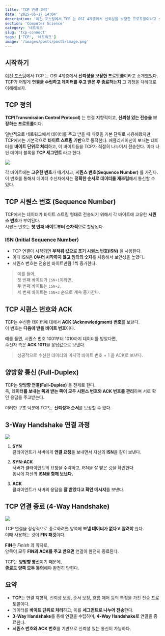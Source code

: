 ```yaml
---
title: 'TCP 연결 과정'
date: '2025-06-17 14:04'
description: '이전 포스팅에서 TCP 는 OSI 4계층에서 신뢰성을 보장한 프로토콜이라고 소개했었다.  TCP가 어떻게 연결을 수립하고 데이터를 주고 받은 후 종료하는지 그 과정을 차례대로 이해해보자.TCP 정의 TCP(Transmission Control Protocol) 는 연결 지향적이고, 신뢰성 있는 전송을 보장하는 프로토콜이다.'
section: 'Computer Science'
category: '네트워크'
slug: 'tcp-connect'
tags: ['TCP', '네트워크']
image: '/images/posts/post5/image.png'
---
```


## 시작하기

[이전 포스팅](/posts/transport-layer)에서 TCP 는 OSI 4계층에서 **신뢰성을 보장한 프로토콜**이라고 소개했었다.  
TCP가 어떻게 **연결을 수립하고 데이터를 주고 받은 후 종료하는지** 그 과정을 차례대로 이해해보자.

## TCP 정의

**TCP(Transmission Control Protocol)** 는 연결 지향적이고, **신뢰성 있는 전송을 보장하는 프로토콜**이다.

일반적으로 네트워크에서 데이터를 주고 받을 때 패킷을 기본 단위로 사용해왔지만,  
TCP에서는 기본적으로 **바이트 스트림 기반**으로 동작한다.
애플리케이션이 보내는 데이터를 **바이트 단위로 처리**하고, 이 바이트들을 TCP가 적절히 나누어서 전송한다.
이때 나뉜 데이터 블록을 **TCP 세그먼트** 라고 한다.

<img src="/images/posts/post5/segment.png" />

각 바이트에는 **고유한 번호**가 매겨지고, **시퀀스 번호(Sequence Number)** 를 가진다.  
이 번호를 통해서 데이터 수신자에서는 **정확한 순서로 데이터를 재조립**해서 통신할 수 있다.

## TCP 시퀀스 번호 (Sequence Number)

TCP에서는 데이터가 바이트 스트림 형태로 전송되기 위해서 각 바이트에 고유한 **시퀀스 번호**가 부여된다.  
시퀀스 번호는 **첫 번째 바이트부터 순차적으로** 할당된다.

### ISN (Initial Sequence Number)

- TCP 연결이 시작되면 **무작위 값으로 초기 시퀀스 번호(ISN)** 을 사용한다.
- 이때 ISN은 **0부터 시작하지 않고 임의의 숫자**를 사용해서 보안성을 높였다.
- 시퀀스 번호는 전송한 바이트만큼 1씩 증가한다.

> 예를 들어,  
> 첫 번째 바이트가 `ISN+1`이라면,  
> 두 번째 바이트는 `ISN+2`,  
> 세 번째 바이트는 `ISN+3` 순으로 계속 증가한다.

## TCP 시퀀스 번호와 ACK

TCP는 수신한 데이터에 대해서 **ACK (Acknowledgment) 번호**를 보낸다.  
이 번호는 **다음에 받을 바이트 번호**이다.

예를 들면, 시퀀스 번호 1001부터 1010까지 데이터를 받았다면,  
수신자 측은 **ACK 1011**을 응답값으로 보낸다.

> 성공적으로 수신한 데이터의 마지막 바이트 번호 + 1 을 ACK로 보낸다.

## 양방향 통신 (Full-Duplex)

TCP는 **양방향 연결(Full-Duplex)** 을 전제로 한다.  
즉, **데이터를 보내는 쪽과 받는 쪽이 모두 시퀀스 번호와 ACK 번호를 관리**하며 서로 확인 응답을 주고받는다.

이러한 구조 덕분에 TCP는 **신뢰성과 순서**를 보장할 수 있다.

## 3-Way Handshake 연결 과정

<img src="/images/posts/post5/3-handshake.png" style="width:100%, height :120%"/>

1. **SYN**  
   클라이언트가 서버에게 **연결 요청**을 보내면서 자신의 **ISN**을 같이 보낸다.

2. **SYN-ACK**  
   서버가 클라이언트의 요청을 수락하고, ISN을 잘 받은 것을 확인한다.  
   동시에 자신의 **ISN을 함께 보낸다.**

3. **ACK**  
   클라이언트가 서버의 응답을 **잘 받았다고 확인 메시지**를 보낸다.

## TCP 연결 종료 (4-Way Handshake)

<img src="/images/posts/post5/4-Way.png" />

TCP 연결을 정상적으로 종료하려면 양쪽에 **보낼 데이터가 없다고 알려야** 한다.  
이때 사용하는 것이 **FIN 패킷**이다.

**FIN**은 _Finish_ 의 약자로,  
양쪽이 모두 **FIN과 ACK를 주고 받으면** 연결이 완전히 종료된다.

TCP는 **양방향 통신**이기 때문에,  
**종료도 양쪽 모두 동의**해야 완전히 닫힌다.

## 요약

- **TCP**는 연결 지향적, 신뢰성 보장, 순서 보장, 흐름 제어 등의 특징을 가진 전송 프로토콜이다.
- 데이터를 **바이트 단위로 처리**하고, 이를 **세그먼트로 나누어 전송**한다.
- **3-Way Handshake**를 통해 연결을 수립하며, **4-Way Handshake**로 연결을 종료한다.
- **시퀀스 번호와 ACK 번호**를 기반으로 신뢰성 있는 통신이 가능하다.
